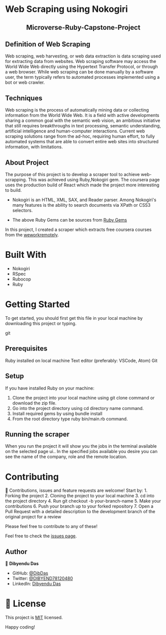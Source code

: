 
# Web Scraping using Nokogiri 

<h2 align="center">Microverse-Ruby-Capstone-Project</h2>

## Definition of Web Scraping

Web scraping, web harvesting, or web data extraction is data scraping used for extracting data from websites. Web scraping software may access the World Wide Web directly using the Hypertext Transfer Protocol, or through a web browser. While web scraping can be done manually by a software user, the term typically refers to automated processes implemented using a bot or web crawler.
## Techniques

Web scraping is the process of automatically mining data or collecting information from the World Wide Web. It is a field with active developments sharing a common goal with the semantic web vision, an ambitious initiative that still requires breakthroughs in text processing, semantic understanding, artificial intelligence and human-computer interactions. Current web scraping solutions range from the ad-hoc, requiring human effort, to fully automated systems that are able to convert entire web sites into structured information, with limitations.

## About Project

The purpose of this project is to develop a scraper tool to achieve web-scrapping. This was achieved using Ruby,Nokogiri gem. The coursera page uses the production build of React which made the project more interesting to build.


- Nokogiri is an HTML, XML, SAX, and Reader parser. Among Nokogiri's many features is the ability to search documents via XPath or CSS3 selectors.

- The above Ruby Gems can be sources from [Ruby Gems](https://rubygems.org/)

In this project, I created a scraper which extracts free coursera courses from the [weworkremotely](https://weworkremotely.com/).

# Built With
 - Nokogiri 
 - RSpec 
 - Rubocop 
 - Ruby 
 


 # Getting Started

To get started, you should first get this file in your local machine by downloading this project or typing.

git 

## Prerequisites

   Ruby installed on local machine
   Text editor (preferably: VSCode, Atom)
   Git

## Setup

   If you have installed Ruby on your machine:

   1. Clone the project into your local machine using git clone command or download the zip file.
   2. Go into the project directory using cd directory name command.
   3. Install required gems by using bundle install
   4. From the root directory type ruby bin/main.rb command.
   
## Running the scraper
When you run the project it will show you the jobs in the terminal available on the selected page ui..
In the specified jobs available you desire you can see the name of the company, role and the remote location.

# Contributing

:handshake: Contributions, issues and feature requests are welcome!
Start by:
    1. Forking the project
    2. Cloning the project to your local machine
    3. cd into the project directory
    4. Run git checkout -b your-branch-name
    5. Make your contributions
    6. Push your branch up to your forked repository
    7. Open a Pull Request with a detailed description to the development branch of the original project for a review

Please feel free to contribute to any of these!

Feel free to check the [issues page](https://github.com/dibdas/web_scrapper/issues).

## Author

👤 **Dibyendu Das**

- GitHub: [@DibDas](https://github.com/dibdas)
- Twitter: [@DIBYEND78120480](https://twitter.com/DIBYEND78120480)
- LinkedIn: [Dibyendu Das](https://www.linkedin.com/in/dibyendu-das-b5967a1b1/)


# 📝 License

This project is [MIT]() licensed.

Happy coding!
